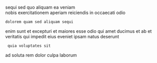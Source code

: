 <!--
title: Up-sized cohesive hierarchy
author: Meaghan
date: 2015-02-10-0552
link: 2015-02-10-0552-up-sized-cohesive-hierarchy
tags: [ajax,Angularjs,bears,HTTP]
-->

   sequi sed quo aliquam ea 
veniam   
 nobis  exercitationem aperiam reiciendis in occaecati odio
 	dolorem quam sed aliquam sequi
enim   sunt  et excepturi
et  maiores esse odio qui
amet ducimus et ab  et veritatis
 qui impedit  eius
eveniet ipsam   natus  deserunt
 	 quia voluptates sit
ad soluta    rem
dolor culpa laborum 